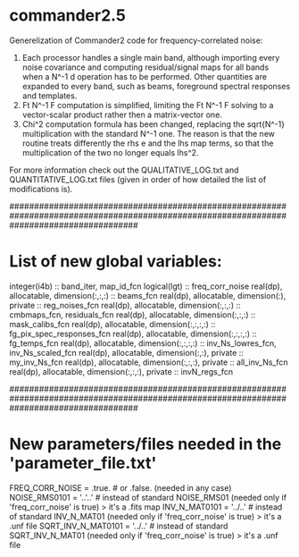 # commander2.5
Generelization of Commander2 code for frequency-correlated noise:

 1. Each processor handles a single main band, although importing every noise covariance and computing residual/signal maps for all bands when a N^-1 d operation has
    to be performed. Other quantities are expanded to every band, such as beams, foreground spectral responses and templates.
3. Ft N^-1 F computation is simplified, limiting the Ft N^-1 F solving to a vector-scalar product rather then a matrix-vector one.
4. Chi^2 computation formula has been changed, replacing the sqrt{N^-1} multiplication with the standard N^-1 one. The reason is that the new routine treats
   differently the rhs e and the lhs map terms, so that the multiplication of the two no longer equals lhs^2.

For more information check out the QUALITATIVE_LOG.txt and QUANTITATIVE_LOG.txt files (given in order of how detailed the list of modifications is).


##########################################################################################################################################

# List of new global variables:

integer(i4b) :: band_iter, map_id_fcn
logical(lgt) :: freq_corr_noise
real(dp),     allocatable, dimension(:,:,:)           :: beams_fcn
real(dp),     allocatable, dimension(:),      private :: reg_noises_fcn
real(dp),     allocatable, dimension(:,:,:)           :: cmbmaps_fcn, residuals_fcn
real(dp),     allocatable, dimension(:,:,:)           :: mask_calibs_fcn
real(dp),     allocatable, dimension(:,:,:,:)         :: fg_pix_spec_responses_fcn
real(dp),     allocatable, dimension(:,:,:,:)         :: fg_temps_fcn
real(dp),     allocatable, dimension(:,:,:,:)         :: inv_Ns_lowres_fcn, inv_Ns_scaled_fcn
real(dp),     allocatable, dimension(:,:),    private :: my_inv_Ns_fcn
real(dp),     allocatable, dimension(:,:,:),  private :: all_inv_Ns_fcn
real(dp),     allocatable, dimension(:,:,:),  private :: invN_regs_fcn


##########################################################################################################################################

# New parameters/files needed in the 'parameter_file.txt'

FREQ_CORR_NOISE          = .true. # or .false. (needed in any case)
NOISE_RMS0101            = '..'..' # instead of standard NOISE_RMS01 (needed only if 'freq_corr_noise' is true)      > it's a .fits map
INV_N_MAT0101            = '../..' # instead of standard INV_N_MAT01 (needed only if 'freq_corr_noise' is true)      > it's a .unf file
SQRT_INV_N_MAT0101       = '../..' # instead of standard SQRT_INV_N_MAT01 (needed only if 'freq_corr_noise' is true) > it's a .unf file
